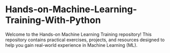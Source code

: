 # Hands-on-Machine-Learning-Training-With-Python
Welcome to the Hands-on Machine Learning Training repository! This repository contains practical exercises, projects, and resources designed to help you gain real-world experience in Machine Learning (ML).
